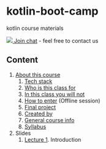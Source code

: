 # kotlin-boot-camp
kotlin course materials

[![](http://icons.iconarchive.com/icons/alecive/flatwoken/32/Apps-Telegram-icon.png) Join chat](https://t.me/joinchat/AAISfEea7uAktmNMqKiJmw) - feel free to contact us 

## Content
1. [About this course](https://github.com/rybalkinsd/kotlin-boot-camp/blob/master/info/about.md)
    1. [Tech stack](https://github.com/rybalkinsd/kotlin-boot-camp/blob/master/info/about.md#tech-stack)
    1. [Who is this class for](https://github.com/rybalkinsd/kotlin-boot-camp/blob/master/info/about.md#who-is-this-class-for)
    1. [In this class you will not](https://github.com/rybalkinsd/kotlin-boot-camp/blob/master/info/about.md#in-this-class-you-will-not)
    1. [How to enter](https://github.com/rybalkinsd/kotlin-boot-camp/blob/master/info/about.md#how-to-enter-technosphere-only) (Offline session)
    1. [Final project](https://github.com/rybalkinsd/kotlin-boot-camp/blob/master/info/about.md#final-project)
    1. [Created by](https://github.com/rybalkinsd/kotlin-boot-camp/blob/master/info/about.md#created-by)
    1. [General course info](https://github.com/rybalkinsd/kotlin-boot-camp/blob/master/info/about.md#general-info)
    1. [Syllabus](https://github.com/rybalkinsd/kotlin-boot-camp/blob/master/info/about.md#syllabus)
1. Slides
	1. [Lecture 1](https://gitpitch.com/rybalkinsd/kotlin-boot-camp/master?grs=github&t=white&p=lecture01/slides#/). Introduction
